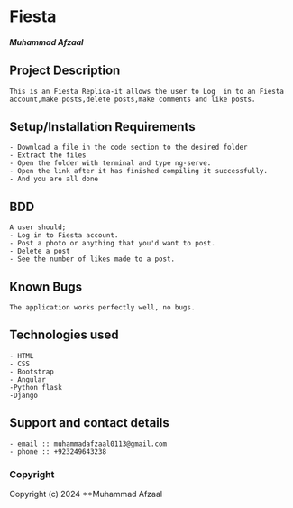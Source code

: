 # Fiesta
#### *Muhammad Afzaal*
## Project Description
    This is an Fiesta Replica-it allows the user to Log  in to an Fiesta account,make posts,delete posts,make comments and like posts.

## Setup/Installation Requirements
    - Download a file in the code section to the desired folder
    - Extract the files
    - Open the folder with terminal and type ng-serve.
    - Open the link after it has finished compiling it successfully.
    - And you are all done


## BDD
    A user should;
    - Log in to Fiesta account.
    - Post a photo or anything that you'd want to post.
    - Delete a post
    - See the number of likes made to a post.

## Known Bugs
    The application works perfectly well, no bugs.

## Technologies used
    - HTML
    - CSS
    - Bootstrap
    - Angular
    -Python flask
    -Django

## Support and contact details
    - email :: muhammadafzaal0113@gmail.com
    - phone :: +923249643238

### Copyright
Copyright (c) 2024 **Muhammad Afzaal
